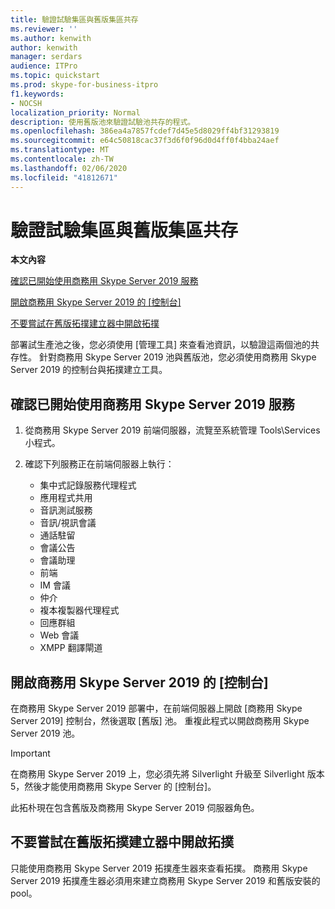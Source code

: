 ```yaml
---
title: 驗證試驗集區與舊版集區共存
ms.reviewer: ''
ms.author: kenwith
author: kenwith
manager: serdars
audience: ITPro
ms.topic: quickstart
ms.prod: skype-for-business-itpro
f1.keywords:
- NOCSH
localization_priority: Normal
description: 使用舊版池來驗證試驗池共存的程式。
ms.openlocfilehash: 386ea4a7857fcdef7d45e5d8029ff4bf31293819
ms.sourcegitcommit: e64c50818cac37f3d6f0f96d0d4ff0f4bba24aef
ms.translationtype: MT
ms.contentlocale: zh-TW
ms.lasthandoff: 02/06/2020
ms.locfileid: "41812671"
---
```

# <a name="verify-pilot-pool-coexistence-with-legacy-pool"></a>驗證試驗集區與舊版集區共存

 **本文內容**
  
[確認已開始使用商務用 Skype Server 2019 服務](#sectionSection0)
  
[開啟商務用 Skype Server 2019 的 [控制台]](#sectionSection1)
  
[不要嘗試在舊版拓撲建立器中開啟拓撲](#sectionSection2)
  
部署試生產池之後，您必須使用 [管理工具] 來查看池資訊，以驗證這兩個池的共存性。 針對商務用 Skype Server 2019 池與舊版池，您必須使用商務用 Skype Server 2019 的控制台與拓撲建立工具。 
  
## <a name="verify-that-skype-for-business-server-2019-services-have-started"></a>確認已開始使用商務用 Skype Server 2019 服務
<a name="sectionSection0"> </a>

1. 從商務用 Skype Server 2019 前端伺服器，流覽至系統管理 Tools\Services 小程式。
    
2. 確認下列服務正在前端伺服器上執行：

    - 集中式記錄服務代理程式
    - 應用程式共用
    - 音訊測試服務
    - 音訊/視訊會議
    - 通話駐留
    - 會議公告
    - 會議助理
    - 前端
    - IM 會議
    - 仲介
    - 複本複製器代理程式
    - 回應群組
    - Web 會議
    - XMPP 翻譯閘道

  
## <a name="open-the-skype-for-business-server-2019-control-panel"></a>開啟商務用 Skype Server 2019 的 [控制台]
<a name="sectionSection1"> </a>

在商務用 Skype Server 2019 部署中，在前端伺服器上開啟 [商務用 Skype Server 2019] 控制台，然後選取 [舊版] 池。 重複此程式以開啟商務用 Skype Server 2019 池。
  
> [!IMPORTANT]
> 在商務用 Skype Server 2019 上，您必須先將 Silverlight 升級至 Silverlight 版本5，然後才能使用商務用 Skype Server 的 [控制台]。 
  
此拓朴現在包含舊版及商務用 Skype Server 2019 伺服器角色。 

  
## <a name="dont-attempt-to-open-the-topology-in-the-legacy-topology-builder"></a>不要嘗試在舊版拓撲建立器中開啟拓撲
<a name="sectionSection2"> </a>

只能使用商務用 Skype Server 2019 拓撲產生器來查看拓撲。 商務用 Skype Server 2019 拓撲產生器必須用來建立商務用 Skype Server 2019 和舊版安裝的 pool。

  

